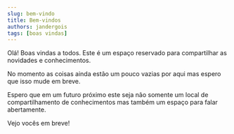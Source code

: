 ```yaml
---
slug: bem-vindo
title: Bem-vindos
authors: jandergois
tags: [boas vindas]
---
```


Olá! Boas vindas a todos. Este é um espaço reservado para compartilhar as novidades e conhecimentos.

No momento as coisas ainda estão um pouco vazias por aqui mas espero que isso mude em breve.

Espero que em um futuro próximo este seja não somente um local de compartilhamento de conhecimentos mas também um espaço para falar abertamente.

Vejo vocês em breve!